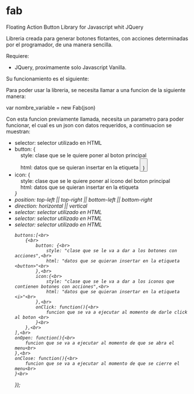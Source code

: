 # fab



Floating Action Button Library for Javascript whit JQuery 

Libreria creada para generar botones flotantes, con acciones determinadas por el programador, de una manera sencilla.

Requiere:
<ul>
 <li>JQuery, proximamente solo Javascript Vanilla.</li>
</ul>

Su funcionamiento es el siguiente:

Para poder usar la libreria, se necesita llamar a una funcion de la siguiente manera:

var nombre_variable = new Fab(json)

Con esta funcion previamente llamada, necesita un parametro para poder funcionar, el cual es un json con datos requeridos, a continuacion se muestran:

<ul>
	<li>selector: selector utilizado en HTML</li>
	<li>button: {<br>
		&nbsp; &nbsp; style: clase que se le quiere poner al boton principal<br>
		&nbsp; &nbsp; html: datos que se quieran insertar en la etiqueta <button><br>
		}<br>
	</li>
	<li>icon: {<br>
		&nbsp; &nbsp; style: clase que se le quiere poner al icono del boton principal<br>
		&nbsp; &nbsp; html: datos que se quieran insertar en la etiqueta <i><br>
		}<br>
	</li>
	<li>position: top-left || top-right || bottom-left || bottom-right</li>
	<li>direction: horizontal || vertical</li>
	<li>selector: selector utilizado en HTML</li>
	<li>selector: selector utilizado en HTML</li>
	<li>selector: selector utilizado en HTML</li>
	

	buttons:[<br>
		{<br>
			button: {<br>
				style: "clase que se le va a dar a los botones con acciones",<br>
				html: "datos que se quieran insertar en la etiqueta <button>"<br>
			},<br>
			icon:{<br>
				style: "clase que se le va a dar a los iconos que contienen botones con acciones",<br>
				html: "datos que se quieran insertar en la etiqueta <i>"<br>
			},<br>
			onClick: function(){<br>
				funcion que se va a ejecutar al momento de darle click al boton	<br>
			}<br>
		},<br>
	],<br>
	onOpen: function(){<br>
		funcion que se va a ejecutar al momento de que se abra el menu<br>
	},<br>
	onClose: function(){<br>
		funcion que se va a ejecutar al momento de que se cierre el menu<br>
	}<br>
});
</ul>
